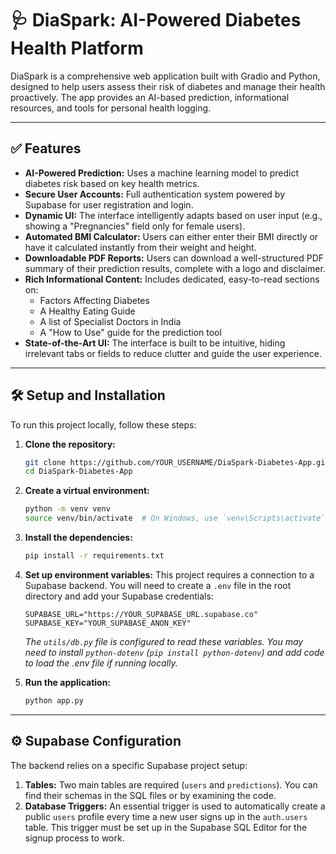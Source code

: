 # 🩺 DiaSpark: AI-Powered Diabetes Health Platform

DiaSpark is a comprehensive web application built with Gradio and Python, designed to help users assess their risk of diabetes and manage their health proactively. The app provides an AI-based prediction, informational resources, and tools for personal health logging.

---

## ✅ Features

- **AI-Powered Prediction:** Uses a machine learning model to predict diabetes risk based on key health metrics.
- **Secure User Accounts:** Full authentication system powered by Supabase for user registration and login.
- **Dynamic UI:** The interface intelligently adapts based on user input (e.g., showing a "Pregnancies" field only for female users).
- **Automated BMI Calculator:** Users can either enter their BMI directly or have it calculated instantly from their weight and height.
- **Downloadable PDF Reports:** Users can download a well-structured PDF summary of their prediction results, complete with a logo and disclaimer.
- **Rich Informational Content:** Includes dedicated, easy-to-read sections on:
  - Factors Affecting Diabetes
  - A Healthy Eating Guide
  - A list of Specialist Doctors in India
  - A "How to Use" guide for the prediction tool
- **State-of-the-Art UI:** The interface is built to be intuitive, hiding irrelevant tabs or fields to reduce clutter and guide the user experience.

---

## 🛠️ Setup and Installation

To run this project locally, follow these steps:

1.  **Clone the repository:**
    ```bash
    git clone https://github.com/YOUR_USERNAME/DiaSpark-Diabetes-App.git
    cd DiaSpark-Diabetes-App
    ```

2.  **Create a virtual environment:**
    ```bash
    python -m venv venv
    source venv/bin/activate  # On Windows, use `venv\Scripts\activate`
    ```

3.  **Install the dependencies:**
    ```bash
    pip install -r requirements.txt
    ```

4.  **Set up environment variables:**
    This project requires a connection to a Supabase backend. You will need to create a `.env` file in the root directory and add your Supabase credentials:
    ```
    SUPABASE_URL="https://YOUR_SUPABASE_URL.supabase.co"
    SUPABASE_KEY="YOUR_SUPABASE_ANON_KEY"
    ```
    *The `utils/db.py` file is configured to read these variables. You may need to install `python-dotenv` (`pip install python-dotenv`) and add code to load the .env file if running locally.*

5.  **Run the application:**
    ```bash
    python app.py
    ```

---

## ⚙️ Supabase Configuration

The backend relies on a specific Supabase project setup:

1.  **Tables:** Two main tables are required (`users` and `predictions`). You can find their schemas in the SQL files or by examining the code.
2.  **Database Triggers:** An essential trigger is used to automatically create a public `users` profile every time a new user signs up in the `auth.users` table. This trigger must be set up in the Supabase SQL Editor for the signup process to work.
